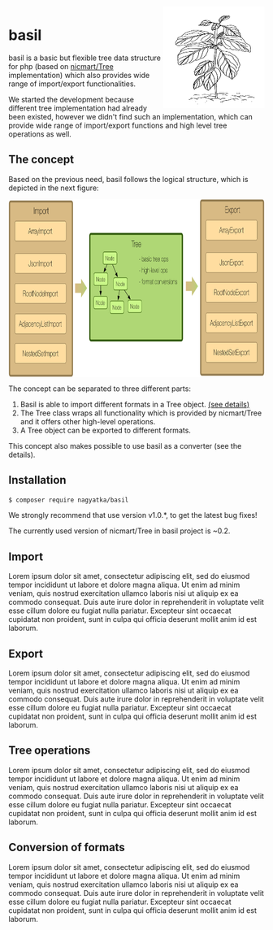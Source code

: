 <img align="right" width="200" height="200" src="/docs/images/basil.jpg">

# basil
basil is a basic but flexible tree data structure for php (based on [nicmart/Tree](https://github.com/nicmart/Tree) implementation) which also provides 
wide range of import/export functionalities.

We started the development because different tree implementation had already been existed, however we didn't find such 
an implementation, which can provide wide range of import/export functions and high level tree operations as well.



## The concept

Based on the previous need, basil follows the logical structure, which is depicted in the next figure:

<img align="center" width="800" height="350" src="/docs/images/concept.png">

The concept can be separated to three different parts:
1. Basil is able to import different formats in a Tree object. [(see details)](##Import)
2. The Tree class wraps all functionality which is provided by nicmart/Tree and it offers other high-level operations.
3. A Tree object can be exported to different formats.

This concept also makes possible to use basil as a converter (see the details). 



## Installation

```bash
$ composer require nagyatka/basil
```
We strongly recommend that use version v1.0.*, to get the latest bug fixes!

The currently used version of nicmart/Tree in basil project is ~0.2.


## Import

Lorem ipsum dolor sit amet, consectetur adipiscing elit, sed do eiusmod tempor incididunt ut labore et dolore magna aliqua. Ut enim ad minim veniam, quis nostrud exercitation ullamco laboris nisi ut aliquip ex ea commodo consequat. Duis aute irure dolor in reprehenderit in voluptate velit esse cillum dolore eu fugiat nulla pariatur. Excepteur sint occaecat cupidatat non proident, sunt in culpa qui officia deserunt mollit anim id est laborum.

## Export

Lorem ipsum dolor sit amet, consectetur adipiscing elit, sed do eiusmod tempor incididunt ut labore et dolore magna aliqua. Ut enim ad minim veniam, quis nostrud exercitation ullamco laboris nisi ut aliquip ex ea commodo consequat. Duis aute irure dolor in reprehenderit in voluptate velit esse cillum dolore eu fugiat nulla pariatur. Excepteur sint occaecat cupidatat non proident, sunt in culpa qui officia deserunt mollit anim id est laborum.

## Tree operations

Lorem ipsum dolor sit amet, consectetur adipiscing elit, sed do eiusmod tempor incididunt ut labore et dolore magna aliqua. Ut enim ad minim veniam, quis nostrud exercitation ullamco laboris nisi ut aliquip ex ea commodo consequat. Duis aute irure dolor in reprehenderit in voluptate velit esse cillum dolore eu fugiat nulla pariatur. Excepteur sint occaecat cupidatat non proident, sunt in culpa qui officia deserunt mollit anim id est laborum.

## Conversion of formats
Lorem ipsum dolor sit amet, consectetur adipiscing elit, sed do eiusmod tempor incididunt ut labore et dolore magna aliqua. Ut enim ad minim veniam, quis nostrud exercitation ullamco laboris nisi ut aliquip ex ea commodo consequat. Duis aute irure dolor in reprehenderit in voluptate velit esse cillum dolore eu fugiat nulla pariatur. Excepteur sint occaecat cupidatat non proident, sunt in culpa qui officia deserunt mollit anim id est laborum.